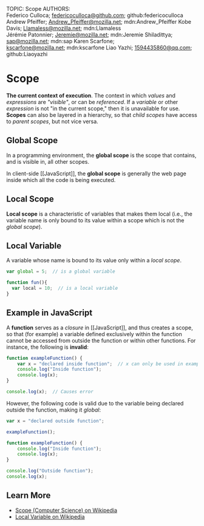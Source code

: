 TOPIC: Scope
AUTHORS: Federico Culloca; federicoculloca@github.com; github:federicoculloca
         Andrew Pfeiffer; Andrew_Pfeiffer@mozilla.net; mdn:Andrew_Pfeiffer
         Kobe Davis; Llamaless@mozilla.net; mdn:Llamaless
         Jérémie Patonnier; Jeremie@mozilla.net; mdn:Jeremie
         Shiladittya; sap@mozilla.net; mdn:sap
         Karen Scarfone; kscarfone@mozilla.net; mdn:kscarfone
         Liao Yazhi; 1594435860@qq.com; github:Liaoyazhi

# Scope

**The current context of execution**. The context in which *values* and *expressions* are
*"visible"*, or can be *referenced*. If a *variable* or other *expression* is not "in the
current scope," then it is unavailable for use. **Scopes** can also be layered in a
hierarchy, so that *child scopes* have access to *parent scopes*, but not vice versa.

## Global Scope

In a programming environment, the **global scope** is the scope that contains, and is visible in,
all other scopes.

In client-side [[JavaScript]], the **global scope** is generally the web page inside
which all the code is being executed.

## Local Scope

**Local scope** is a characteristic of variables that makes them local (i.e., the variable name is only
bound to its value within a scope which is not the *global scope*).

## Local Variable

A variable whose name is bound to its value only within a *local scope*.

```javascript
var global = 5;  // is a global variable

function fun(){
  var local = 10;  // is a local variable  
}
```

## Example in JavaScript

A **function** serves as a *closure* in [[JavaScript]], and thus creates a scope, so that
(for example) a variable defined exclusively within the function cannot be accessed from
outside the function or within other functions. For instance, the following is **invalid**:

```javascript
function exampleFunction() {
    var x = "declared inside function";  // x can only be used in exampleFunction
    console.log("Inside function");
    console.log(x);
}

console.log(x);  // Causes error
```

However, the following code is valid due to the variable being declared outside the
function, making it *global*:

```javascript
var x = "declared outside function";

exampleFunction();

function exampleFunction() {
    console.log("Inside function");
    console.log(x);
}

console.log("Outside function");
console.log(x);
```

## Learn More

- [Scope (Computer Science) on Wikipedia](https://en.wikipedia.org/wiki/Scope%20(computer%20science))
- [Local Variable on Wikipedia](https://en.wikipedia.org/wiki/Local%20variable)
